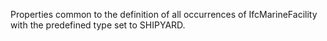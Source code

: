 Properties common to the definition of all occurrences of IfcMarineFacility with the predefined type set to SHIPYARD.
